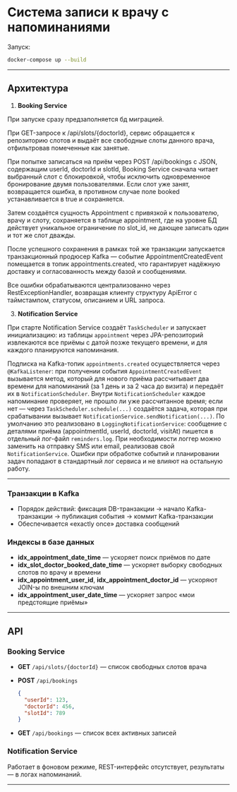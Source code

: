 # Система записи к врачу с напоминаниями

Запуск:

```bash
docker-compose up --build
```

---

## Архитектура

1. **Booking Service**
   
При запуске сразу предзаполняется бд миграцией.

При GET-запросе к /api/slots/{doctorId}, сервис обращается к репозиторию слотов 
и выдаёт все свободные слоты данного врача, отфильтровав помеченные как занятые.

При попытке записаться на приём через POST /api/bookings с JSON, содержащим userId, doctorId и 
slotId, Booking Service сначала читает выбранный слот с блокировкой, чтобы 
исключить одновременное бронирование двумя пользователями. Если слот уже занят, возвращается 
ошибка, в противном случае поле booked устанавливается в true и сохраняется. 

Затем создаётся 
сущность Appointment с привязкой к пользователю, врачу и слоту, сохраняется в таблице appointment, 
где на уровне БД действует уникальное ограничение по slot_id, не дающее записать один и тот же слот дважды.

После успешного сохранения в рамках той же транзакции запускается транзакционный продюсер Kafka — событие 
AppointmentCreatedEvent помещается в топик appointments.created, что гарантирует надёжную доставку и 
согласованность между базой и сообщениями. 

Все ошибки обрабатываются централизованно через 
RestExceptionHandler, возвращая клиенту структуру ApiError с таймстампом, статусом, описанием и 
URL запроса. 

3. **Notification Service**

При старте Notification Service создаёт `TaskScheduler` и запускает инициализацию: 
из таблицы `appointment` через JPA-репозиторий извлекаются все приёмы с датой позже текущего 
времени, и для каждого планируются напоминания. 
  
Подписка на Kafka-топик `appointments.created`
осуществляется через `@KafkaListener`: при получении события `AppointmentCreatedEvent` вызывается метод,
который для нового приёма рассчитывает два времени для напоминаний (за 1 день и за 2 часа до визита) и 
передаёт их в `NotificationScheduler`. Внутри `NotificationScheduler` каждое напоминание проверяет, не
прошло ли уже рассчитанное время; если нет — через `TaskScheduler.schedule(...)` создаётся задача, 
которая при срабатывании вызывает `NotificationService.sendNotification(...)`. 
По умолчанию это реализовано в `LoggingNotificationService`: сообщение с деталями приёма 
(appointmentId, userId, doctorId, visitAt) пишется в отдельный лог-файл `reminders.log`. 
При необходимости логгер можно заменить на отправку SMS или email, реализовав свой `NotificationService`.
Ошибки при обработке событий и планировании задач попадают в стандартный лог сервиса и 
не влияют на остальную работу.


---

### Транзакции в Kafka

* Порядок действий: фиксация DB-транзакции → начало Kafka-транзакции → публикация события → коммит Kafka-транзакции
* Обеспечивается «exactly once» доставка сообщений

### Индексы в базе данных

* **idx\_appointment\_date\_time** — ускоряет поиск приёмов по дате
* **idx\_slot\_doctor\_booked\_date\_time** — ускоряет выборку свободных слотов по врачу и времени
* **idx\_appointment\_user\_id**, **idx\_appointment\_doctor\_id** — ускоряют JOIN-ы по внешним ключам
* **idx\_appointment\_user\_date\_time** — ускоряет запрос «мои предстоящие приёмы»

---

## API

### Booking Service

* **GET** `/api/slots/{doctorId}` — список свободных слотов врача
* **POST** `/api/bookings`

  ```json
  {
    "userId": 123,
    "doctorId": 456,
    "slotId": 789
  }
  ```
* **GET** `/api/bookings` — список всех активных записей

### Notification Service

Работает в фоновом режиме, REST-интерфейс отсутствует, результаты — в логах напоминаний.

---
